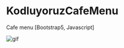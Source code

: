 # KodluyoruzCafeMenu
Cafe menu [Bootstrap5, Javascript]

![gif](https://giphy.com/embed/3XbSPL2HMYbnHqgHio)

